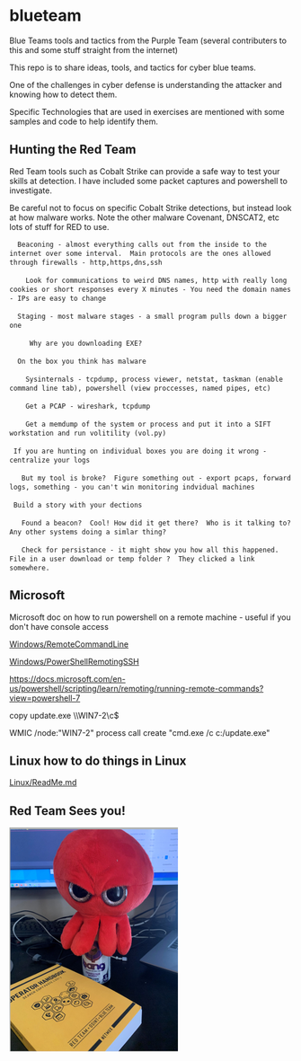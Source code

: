 # blueteam
Blue Teams tools and tactics from the Purple Team (several contributers to this and some stuff straight from the internet)


This repo is to share ideas, tools, and tactics for cyber blue teams.  

One of the challenges in cyber defense is understanding the attacker and knowing how to detect them.

Specific Technologies that are used in exercises are mentioned with some samples and code to help identify them.

## Hunting the Red Team 

  Red Team tools such as Cobalt Strike can provide a safe way to test your skills at detection.  I have included some packet captures and powershell to investigate.
  
  Be careful not to focus on specific Cobalt Strike detections, but instead look at how malware works. Note the other malware Covenant, DNSCAT2, etc lots of stuff for RED to use.
    
      Beaconing - almost everything calls out from the inside to the internet over some interval.  Main protocols are the ones allowed through firewalls - http,https,dns,ssh
      
        Look for communications to weird DNS names, http with really long cookies or short responses every X minutes - You need the domain names - IPs are easy to change
        
      Staging - most malware stages - a small program pulls down a bigger one
      
         Why are you downloading EXE?
      
      On the box you think has malware 
      
        Sysinternals - tcpdump, process viewer, netstat, taskman (enable command line tab), powershell (view proccesses, named pipes, etc)
        
        Get a PCAP - wireshark, tcpdump
        
        Get a memdump of the system or process and put it into a SIFT workstation and run volitility (vol.py)
     
     If you are hunting on individual boxes you are doing it wrong - centralize your logs 
       
       But my tool is broke?  Figure something out - export pcaps, forward logs, something - you can't win monitoring indvidual machines
       
     Build a story with your dections 
     
       Found a beacon?  Cool! How did it get there?  Who is it talking to?  Any other systems doing a simlar thing? 

       Check for persistance - it might show you how all this happened.  File in a user download or temp folder ?  They clicked a link somewhere.

## Microsoft 

Microsoft doc on how to run powershell on a remote machine - useful if you don't have console access

  [Windows/RemoteCommandLine](Windows/RemoteCommandLine)  

  [Windows/PowerShellRemotingSSH](Windows/PowerShellRemotingSSH)
  
  https://docs.microsoft.com/en-us/powershell/scripting/learn/remoting/running-remote-commands?view=powershell-7
  
  copy update.exe \\\WIN7-2\c$
  
  WMIC /node:"WIN7-2" process call create "cmd.exe /c c:/update.exe"
  
  
## Linux  how to do things in Linux

  [Linux/ReadMe.md](Linux/ReadMe.md)


## Red Team Sees you!
 ![RedTeam](https://github.com/branthale/blueteam/blob/master/RedTeamIsReady_small.png)
